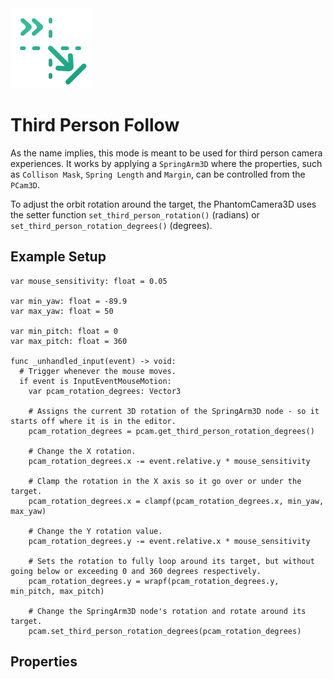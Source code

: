 <img alt="Third Person Icon" class="page-header-icon" src="../assets/follow-third-person.svg" />

# Third Person Follow
As the name implies, this mode is meant to be used for third person camera experiences. It works by applying a `SpringArm3D` where the properties, such as `Collison Mask`, `Spring Length` and `Margin`, can be controlled from the `PCam3D`.

To adjust the orbit rotation around the target, the PhantomCamera3D uses the setter function `set_third_person_rotation()` (radians) or `set_third_person_rotation_degrees()` (degrees).

## Example Setup
```gdscript
var mouse_sensitivity: float = 0.05

var min_yaw: float = -89.9
var max_yaw: float = 50

var min_pitch: float = 0
var max_pitch: float = 360

func _unhandled_input(event) -> void:
  # Trigger whenever the mouse moves.
  if event is InputEventMouseMotion:
    var pcam_rotation_degrees: Vector3

    # Assigns the current 3D rotation of the SpringArm3D node - so it starts off where it is in the editor.
    pcam_rotation_degrees = pcam.get_third_person_rotation_degrees()

    # Change the X rotation.
    pcam_rotation_degrees.x -= event.relative.y * mouse_sensitivity
		
    # Clamp the rotation in the X axis so it go over or under the target.
    pcam_rotation_degrees.x = clampf(pcam_rotation_degrees.x, min_yaw, max_yaw)

    # Change the Y rotation value.
    pcam_rotation_degrees.y -= event.relative.x * mouse_sensitivity
		
    # Sets the rotation to fully loop around its target, but without going below or exceeding 0 and 360 degrees respectively.
    pcam_rotation_degrees.y = wrapf(pcam_rotation_degrees.y, min_pitch, max_pitch)
		
    # Change the SpringArm3D node's rotation and rotate around its target.
    pcam.set_third_person_rotation_degrees(pcam_rotation_degrees)
```

## Properties

<!--@include: ./parts/follow-mode.md-->

<!--@include: ./parts/follow-target.md-->

<!--@include: ./parts/follow-offset.md-->

<!--@include: ./parts/damping.md-->

<!--@include: ./parts/damping-value.md-->

<Property propertyName="Spring Length" propertyType="float" propertyDefault="1.0">
<template v-slot:propertyDescription>

Defines the `SpringArm3D` node's length.

</template>
<template v-slot:setMethod>

`void` set_spring_arm_spring_length(`float` length)

</template>
<template v-slot:setExample>

::: details Example
```gdscript
pcam.set_spring_arm_spring_length(4.2)
```
:::

</template>
<template v-slot:getMethod>

`float` get_spring_arm_spring_length()

</template>
<template v-slot:getExample>

::: details Example
```gdscript
pcam.get_spring_arm_spring_length()
```
:::

</template>
</Property>

<Property propertyName="Collision Mask" propertyType="int" propertyDefault="1">
<template v-slot:propertyDescription>

Defines the `SpringArm3D` node's Collision Mask.

</template>
<template v-slot:setMethod>

`void` set_spring_arm_collision_mask(`int` mask_int)

</template>
<template v-slot:setExample>

::: details Example
```gdscript
pcam.set_spring_arm_collision_mask(4)
```
:::

</template>
<template v-slot:getMethod>

`float` get_spring_arm_collision_mask()

</template>
<template v-slot:getExample>

::: details Example
```gdscript
pcam.get_spring_arm_collision_mask()
```
:::

</template>
</Property>

<Property propertyName="Shape" propertyType="Shape3D" propertyDefault="null">
<template v-slot:propertyDescription>

Defines the `SpringArm3D` node's `Shape3D`.

</template>
<template v-slot:setMethod>

`void` set_spring_arm_shape(`Shape3D` shape)

</template>
<template v-slot:setExample>

::: details Example
```gdscript
pcam.set_spring_arm_shape(shape)
```
:::

</template>
<template v-slot:getMethod>

`float` get_spring_arm_shape()

</template>
<template v-slot:getExample>

::: details Example
```gdscript
pcam.get_spring_arm_shape()
```
:::

</template>
</Property>

<Property propertyName="Margin" propertyType="float" propertyDefault="0.01">
<template v-slot:propertyDescription>

Defines the `SpringArm3D` node's Margin.

</template>
<template v-slot:setMethod>

`void` set_spring_arm_margin(`float` margin)

</template>
<template v-slot:setExample>

::: details Example
```gdscript
pcam.set_spring_arm_margin(0.42)
```
:::

</template>
<template v-slot:getMethod>

`float` get_spring_arm_margin()

</template>
<template v-slot:getExample>

::: details Example
```gdscript
pcam.get_spring_arm_margin()
```
:::

</template>
</Property>

<Property propertyName="Third Person Rotation" propertyType="Vector3" propertyDefault="Vector3(0,0,0)">
<template v-slot:propertyDescription>

Defines the rotation (in radians) value of the Third Person `SpringArm` node.

</template>
<template v-slot:setMethod>

`void` set_third_person_rotation(`Vector3` spring_arm_rotation)

</template>
<template v-slot:setExample>

::: details Example
```gdscript
pcam.set_third_person_rotation(Vector3(-30, 0, 0))
```
:::

</template>
<template v-slot:getMethod>

`Vector3` get_third_person_rotation()

</template>
<template v-slot:getExample>

::: details Example
```gdscript
pcam.get_third_person_rotation()
```
:::

</template>
</Property>

<Property propertyName="Third Person Rotation Degrees" propertyType="Vector3" propertyDefault="Vector3(0,0,0)">
<template v-slot:propertyDescription>

Defines the rotation (in degrees) value of the Third Person `SpringArm` node.

</template>
<template v-slot:setMethod>

`void` set_third_person_rotation_degrees(`Vector3` spring_arm_rotation)

</template>
<template v-slot:setExample>

::: details Example
```gdscript
pcam.set_third_person_rotation_degrees(Vector3(-30, 0, 0))
```
:::

</template>
<template v-slot:getMethod>

`Vector3` get_third_person_rotation_degrees()

</template>
<template v-slot:getExample>

::: details Example
```gdscript
pcam.get_third_person_rotation_degrees()
```
:::

</template>
</Property>